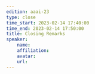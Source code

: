 ```yaml
---
edition: aaai-23
type: close
time_start: 2023-02-14 17:40:00
time_end: 2023-02-14 17:50:00
title: Closing Remarks 
speaker:
    name: 
    affiliation:
    avatar:
    url: 
---
```

  

 
